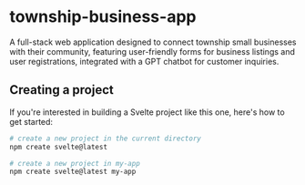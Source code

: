 # township-business-app

A full-stack web application designed to connect township small businesses with their community, featuring user-friendly forms for business listings and user registrations, integrated with a GPT chatbot for customer inquiries.

## Creating a project

If you're interested in building a Svelte project like this one, here's how to get started:

```bash
# create a new project in the current directory
npm create svelte@latest

# create a new project in my-app
npm create svelte@latest my-app


